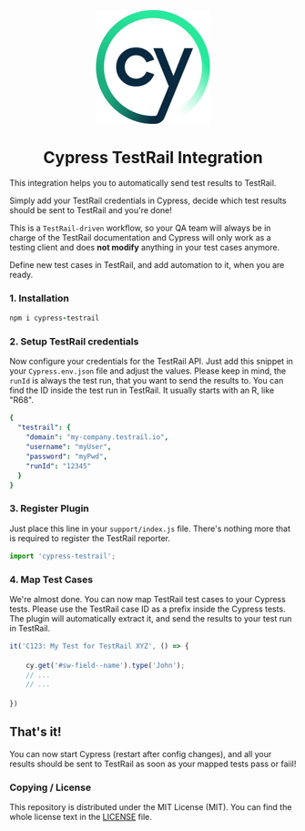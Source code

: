 <p align="center">
   <img width="200px" src="/assets/cypress.jpg">
</p>
<h1 align="center">Cypress TestRail Integration</h1>


This integration helps you to automatically send test results to TestRail.

Simply add your TestRail credentials in Cypress, decide which test results should be sent to TestRail and you're done!

This is a `TestRail-driven` workflow, so your QA team will always be in charge of the TestRail documentation and Cypress will only work as a testing client and does **not modify** anything in your test cases anymore.

Define new test cases in TestRail, and add automation to it, when you are ready.

### 1. Installation

```ruby 
npm i cypress-testrail
```


### 2. Setup TestRail credentials

Now configure your credentials for the TestRail API.
Just add this snippet in your `Cypress.env.json` file and adjust the values.
Please keep in mind, the `runId` is always the test run, that you want to send the results to.
You can find the ID inside the test run in TestRail. It usually starts with an R, like "R68".


```yaml 
{
  "testrail": {
    "domain": "my-company.testrail.io",
    "username": "myUser",
    "password": "myPwd",
    "runId": "12345"
  }
}
```


### 3. Register Plugin

Just place this line in your `support/index.js` file.
There's nothing more that is required to register the TestRail reporter.

```javascript 
import 'cypress-testrail';
```


### 4. Map Test Cases

We're almost done.
You can now map TestRail test cases to your Cypress tests.
Please use the TestRail case ID as a prefix inside the Cypress tests.
The plugin will automatically extract it, and send the results to your test run in TestRail.

```javascript 
it('C123: My Test for TestRail XYZ', () => {

    cy.get('#sw-field--name').type('John');
    // ...
    // ...
    
})
```

## That's it!

You can now start Cypress (restart after config changes), and all your results should be sent to TestRail as soon as your mapped tests pass or faiil!


### Copying / License

This repository is distributed under the MIT License (MIT). You can find the whole license text in the [LICENSE](LICENSE) file.
